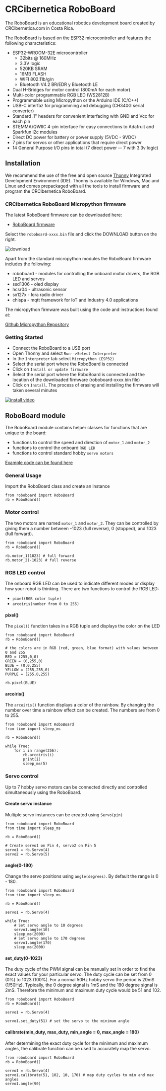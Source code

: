 # CRCibernetica RoboBoard
The RoboBoard is an educational robotics development board created by CRCibernetica.com in Costa Rica.

The RoboBoard is based on the ESP32 microcontroller and features the following characteristics:
* ESP32-WROOM-32E microcontroller
  * 32bits @ 160MHz
  * 3.3V logic
  * 520KB SRAM
  * 16MB FLASH
  * WIFI 802.11b/g/n
  * Bluetooth V4.2 BR/EDR y Bluetooth LE
* Dual H-Bridges for motor control (800mA for each motor)
* Multi-color programmable RGB LED (WS2812B)
* Programmable using Micropython or the Arduino IDE (C/C++)
* USB-C interfaz for programming and debugging (CH340G serial converter)
* Standard .1" headers for convenient interfacing with GND and Vcc for each pin
* STEMMA/QWIIC 4-pin interface for easy connections to Adafruit and Sparkfun i2c modules
* Direct DC power for battery or power supply (5VDC - 9VDC)
* 7 pins for servos or other applications that require direct power
* 14 General Purpose I/O pins in total (7 direct power -- 7 with 3.3v logic)

## Installation
We recommend the use of the free and open source [Thonny](https://thonny.org) Integrated Development Environment (IDE). Thonny is available for Windows, Mac and Linux and comes prepackaged with all the tools to install firmware and program the CRCibernetica RoboBoard. 

### CRCibernetica RoboBoard Micropython firmware
The latest RoboBoard firmware can be downloaded here:
 * [RoboBoard firmware](https://github.com/CRCibernetica/RoboBoard/tree/main/firmware)
 
 Select the `roboboard-xxxx.bin` file and click the DOWNLOAD button on the right.
 
 ![download](/img/download.png)
 
Apart from the standard micropython modules the RoboBoard firmware includes the following:
* roboboard - modules for controlling the onboard motor drivers, the RGB LED and servos
* ssd1306 - oled display
* hcsr04 - ultrasonic sensor
* sx127x - lora radio driver
* chispa - mqtt framework for IoT and Industry 4.0 applications

The micropython firmware was built using the code and instructions found at:

[Github Micropython Repository](https://github.com/micropython/micropython)
### Getting Started
* Connect the RoboBoard to a USB port
* Open Thonny and select `Run-->Select Interpreter`
* In the `Interpreter` tab select `Micropython (ESP32)`
* Select the serial port where the RoboBoard is connected
* Click on `Install or update firmware`
* Select the serial port where the RoboBoard is connected and the location of the downloaded firmware (roboboard-xxxx.bin file)
* Click on `Install`. The process of erasing and installing the firmware will taken several minutes

[![install video](/img/installationvideo.png)](https://youtu.be/QUobo48bmSs)

## RoboBoard module 
The RoboBoard module contains helper classes for functions that are unique to the board:
* functions to control the speed and direction of `motor_1` and `motor_2`
* functions to control the onboard `RGB LED`
* functions to control standard hobby `servo motors`

[Example code can be found here](https://github.com/CRCibernetica/RoboBoard/tree/main/examples)

### General Usage
Import the RoboBoard class and create an instance
```
from roboboard import RoboBoard
rb = RoboBoard()
```
### Motor control
The two motors are named `motor_1` and `motor_2`. They can be controlled by giving them a number between -1023 (full reverse), 0 (stopped), and 1023 (full forward).
```
from roboboard import RoboBoard
rb = RoboBoard()

rb.motor_1(1023) # full forward
rb.motor_2(-1023) # full reverse
```
### RGB LED control
The onboard RGB LED can be used to indicate different modes or display how your robot is thinking. There are two functions to control the RGB LED:
* `pixel(RGB color tuple)`
* `arcoiris(number from 0 to 255)`
#### pixel()
The `pixel()` function takes in a RGB tuple and displays the color on the LED
```
from roboboard import RoboBoard
rb = RoboBoard()

# the colors are in RGB (red, green, blue format) with values between 0 and 255
RED = (255,0,0)
GREEN = (0,255,0)
BLUE = (0,0,255)
YELLOW = (255,255,0)
PURPLE = (255,0,255)

rb.pixel(BLUE)
```
#### arcoiris()
The `arcoiris()` function displays a color of the rainbow. By changing the number over time a rainbow effect can be created. The numbers are from 0 to 255.
```
from roboboard import RoboBoard
from time import sleep_ms

rb = RoboBoard()

while True:
    for i in range(256):
        rb.arcoiris(i)
        print(i)
        sleep_ms(5)
```
### Servo control
Up to 7 hobby servo motors can be connected directly and controlled simultaneously using the RoboBoard.
#### Create servo instance
Multiple servo instances can be created using `Servo(pin)`
```
from roboboard import RoboBoard
from time import sleep_ms

rb = RoboBoard()

# Create servo1 on Pin 4, servo2 on Pin 5
servo1 = rb.Servo(4)
servo2 = rb.Servo(5)
```
#### angle(0-180)
Change the servo positions using `angle(degrees)`. By default the range is 0 - 180.
```
from roboboard import RoboBoard
from time import sleep_ms

rb = RoboBoard()

servo1 = rb.Servo(4)

while True:
    # Set servo angle to 10 degrees
    servo1.angle(10)
    sleep_ms(2000)
    # Set servo angle to 170 degrees
    servo1.angle(170)
    sleep_ms(2000)
```
#### set_duty(0-1023)
The duty cycle of the PWM signal can be manually set in order to find the exact values for your particular servo. The duty cycle can be set from 0 (0%) to 1023 (100%). For a normal 50Hz hobby servo the period is 20mS (1/50Hz). Typically, the 0 degree signal is 1mS and the 180 degree signal is 2mS. Therefore the minimum and maximum duty cycle would be 51 and 102.
```
from roboboard import RoboBoard
rb = RoboBoard()

servo1 = rb.Servo(4)

servo1.set_duty(51) # set the servo to the minimum angle
```
#### calibrate(min_duty, max_duty, min_angle = 0, max_angle = 180)
After determining the exact duty cycle for the minimum and maximum angles, the calibrate function can be used to accurately map the servo.
```
from roboboard import RoboBoard
rb = RoboBoard()

servo1 = rb.Servo(4)
servo1.calibrate(51, 102, 10, 170) # map duty cycles to min and max angles
servo1.angle(90)
```





 

